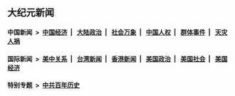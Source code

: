 ## 大纪元新闻

#### 中国新闻 &nbsp;>&nbsp; [中国经济](indexes/ncid283/README.md?07120045) &nbsp;| &nbsp; [大陆政治](indexes/ncid277/README.md?07120045) &nbsp;| &nbsp; [社会万象](indexes/ncid282/README.md?07120045) &nbsp;| &nbsp; [中国人权](indexes/ncid278/README.md?07120045) &nbsp;| &nbsp; [群体事件](indexes/ncid279/README.md?07120045) &nbsp;| &nbsp; [天灾人祸](indexes/ncid280/README.md?07120045)

#### 国际新闻 &nbsp;>&nbsp; [美中关系](indexes/nf1412576/README.md?07120045) &nbsp;| &nbsp; [台湾新闻](indexes/ncid1349361/README.md?07120045) &nbsp;| &nbsp; [香港新闻](indexes/ncid1349362/README.md?07120045) &nbsp;| &nbsp; [美国政治](indexes/ncid1078159/README.md?07120045) &nbsp;| &nbsp; [美国社会](indexes/ncid1078160/README.md?07120045) &nbsp;| &nbsp; [美国经济](indexes/ncid1078158/README.md?07120045)

#### 特别专题 &nbsp;>&nbsp; [中共百年历史](https://github.com/easy2view/epoch-special/blob/master/README.md?07120045)  
